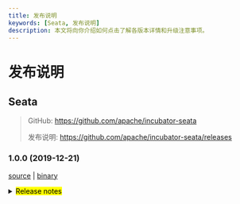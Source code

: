 ```yaml
---
title: 发布说明
keywords: [Seata, 发布说明]
description: 本文将向你介绍如何点击了解各版本详情和升级注意事项。
---
```



# 发布说明

## Seata

> GitHub: https://github.com/apache/incubator-seata 
> 
> 发布说明: https://github.com/apache/incubator-seata/releases

 ### 1.0.0 (2019-12-21)
 [source](https://github.com/apache/incubator-seata/archive/v1.0.0.zip) | 
 [binary](https://github.com/apache/incubator-seata/releases/download/v1.0.0/seata-server-1.0.0.zip)
<details>
  <summary><mark>Release notes</mark></summary>

  ### Seata 1.0.0 GA版本重磅发布
  Seata 1.0.0 GA版本重磅发布。

  Seata 是一款开源的分布式事务解决方案，提供高性能和简单易用的分布式事务服务。
  
  此版本更新如下：

​      

  ### feature：
  - [[#1966](https://github.com/apache/incubator-seata/pull/1966)] 增加client端单条消息发送方式
  - [[#2004](https://github.com/apache/incubator-seata/pull/2004)] 增加配置中心配置同步脚本
  - [[#1997](https://github.com/apache/incubator-seata/pull/1997)] 提供图像生成工具便于查看Saga状态机执行路径
  - [[#1992](https://github.com/apache/incubator-seata/pull/1992)] 支持动态降级
  - [[#1898](https://github.com/apache/incubator-seata/pull/1898)] 支持动态配置
  - [[#1983](https://github.com/apache/incubator-seata/pull/1983)] 支持hessian序列化
  - [[#1960](https://github.com/apache/incubator-seata/pull/1960)] 提供基于GGEditor的可视化图形Saga状态机设计器
  - [[#1900](https://github.com/apache/incubator-seata/pull/1900)] Saga状态语言支持重试服务
  - [[#1885](https://github.com/apache/incubator-seata/pull/1885)] 增加Docker image构建配置
  - [[#1914](https://github.com/apache/incubator-seata/pull/1914)] 支持Oracle exists表达式
  - [[#1878](https://github.com/apache/incubator-seata/pull/1878)] 支持Mysql exists表达式
  - [[#1871](https://github.com/apache/incubator-seata/pull/1871)] 适配springcloud-alibaba-seata自动配置
  - [[#1844](https://github.com/apache/incubator-seata/pull/1844)] Saga状态机支持异步调用服务
  - [[#1742](https://github.com/apache/incubator-seata/pull/1742)] 增加seata-spring-boot-starter
  - [[#1460](https://github.com/apache/incubator-seata/pull/1460)] 支持gzip压缩
  - [[#1492](https://github.com/apache/incubator-seata/pull/1492)] 支持grpc事务自动传递和绑定

  ### bugfix：
  - [[#2066](https://github.com/apache/incubator-seata/pull/2066)] 修复初始化eureka client线程安全问题
  - [[#2059](https://github.com/apache/incubator-seata/pull/2059)] 修复异步回滚线程导致重复回滚问题
  - [[#2050](https://github.com/apache/incubator-seata/pull/2050)] 修复监听不存在的配置导致空指针
  - [[#2053](https://github.com/apache/incubator-seata/pull/2053)] 修复Insert的表名为关键字,无法构建前置镜像
  - [[#2054](https://github.com/apache/incubator-seata/pull/2054)] 修复状态为Rollbacking的事务无法被检测出
  - [[#2043](https://github.com/apache/incubator-seata/pull/2043)] 修复使用druid-spring-boot-starter动态代理失败
  - [[#1668](https://github.com/apache/incubator-seata/pull/1668)] 修复sql语句转义符号问题
  - [[#2029](https://github.com/apache/incubator-seata/pull/2029)] 修复seata-spring-boot-starter无效
  - [[#2037](https://github.com/apache/incubator-seata/pull/2037)] 修复mysql连接无法自动释放
  - [[#2032](https://github.com/apache/incubator-seata/pull/2032)] 修复Etcd3配置错误
  - [[#1929](https://github.com/apache/incubator-seata/pull/1929)] 修复元数据有可能出现重复缓存
  - [[#1996](https://github.com/apache/incubator-seata/pull/1996)] 修复小部分情况下无法代理数据源
  - [[#2001](https://github.com/apache/incubator-seata/pull/2001)] 移除无效jvm参数
  - [[#1984](https://github.com/apache/incubator-seata/pull/1984)] 修复预设容器环境变量问题，替换基础镜像
  - [[#1978](https://github.com/apache/incubator-seata/pull/1978)] 修复在windows下FileTransactionStoreManager单元测试无法通过
  - [[#1953](https://github.com/apache/incubator-seata/pull/1953)] 修复在小部分情况下获取表元数据失败
  - [[#1973](https://github.com/apache/incubator-seata/pull/1973)] 修复容器下无法获取server端口
  - [[#1905](https://github.com/apache/incubator-seata/pull/1905)] 解决lock_key长度问题
  - [[#1927](https://github.com/apache/incubator-seata/pull/1927)] 修复SPI有可能加载私有类
  - [[#1961](https://github.com/apache/incubator-seata/pull/1961)] 修复CI日志过长问题
  - [[#1893](https://github.com/apache/incubator-seata/pull/1893)] 修复Saga模式不会删除分支信息问题
  - [[#1932](https://github.com/apache/incubator-seata/pull/1932)] 修复构建Docker镜像时环境不匹配
  - [[#1912](https://github.com/apache/incubator-seata/pull/1912)] 修复部分异常日志打印不完整
  - [[#1917](https://github.com/apache/incubator-seata/pull/1917)] 修复CI部分测试用例出现空指针异常
  - [[#1909](https://github.com/apache/incubator-seata/pull/1909)] 修复xid类型为空导致空指针
  - [[#1902](https://github.com/apache/incubator-seata/pull/1902)] 修复回滚时如遇不支持的数据库出现空指针
  - [[#1789](https://github.com/apache/incubator-seata/pull/1789)] 修复xid header大小写问题
  - [[#1889](https://github.com/apache/incubator-seata/pull/1889)] 修复TCC下分支注册导致线程挂起
  - [[#1813](https://github.com/apache/incubator-seata/pull/1813)] 修复部分情况TCC不支持跨服务
  - [[#1825](https://github.com/apache/incubator-seata/pull/1825)] 修复并发情况下事务状态不一致
  - [[#1850](https://github.com/apache/incubator-seata/pull/1850)] 修复Server重启时sessionId未重置
  - [[#1879](https://github.com/apache/incubator-seata/pull/1879)] 修复jdbc传入空参数导致异常
  - [[#1874](https://github.com/apache/incubator-seata/pull/1874)] 修复部分情况下Channel关闭的问题
  - [[#1863](https://github.com/apache/incubator-seata/pull/1863)] 修复Other类型无法序列化
  - [[#1837](https://github.com/apache/incubator-seata/pull/1837)] 修复saga ExpressionEvaluator不支持空值
  - [[#1810](https://github.com/apache/incubator-seata/pull/1810)] 修复saga状态机无法保存并提供状态日志查询
  - [[#1834](https://github.com/apache/incubator-seata/pull/1834)] 修复StateInstance无法记录输出参数
  - [[#1856](https://github.com/apache/incubator-seata/pull/1856)] 修复protostuff undo log获取默认content
  - [[#1845](https://github.com/apache/incubator-seata/pull/1845)] 修复分支提交失败, 导致空指针异常
  - [[#1858](https://github.com/apache/incubator-seata/pull/1858)] 修复分布式事务不生效
  - [[#1846](https://github.com/apache/incubator-seata/pull/1846)] 修复并发下增加监听器异常
  - [[#1839](https://github.com/apache/incubator-seata/pull/1839)] 修复重复加锁
  - [[#1768](https://github.com/apache/incubator-seata/pull/1768)] 修复设置数据库连接参数useInformationSchema为true无法获取元数据
  - [[#1796](https://github.com/apache/incubator-seata/pull/1796)] 修复回滚时异常判断不完整
  - [[#1805](https://github.com/apache/incubator-seata/pull/1805)] 修复连接代理和prepareStatement未在全局事务管理下
  - [[#1780](https://github.com/apache/incubator-seata/pull/1780)] 修复Oracle无法执行select for update语句
  - [[#1802](https://github.com/apache/incubator-seata/pull/1802)] 部分方法修改HashMap为LinkedHashMap
  - [[#1793](https://github.com/apache/incubator-seata/pull/1793)] 修复多数据源下无法自动代理
  - [[#1788](https://github.com/apache/incubator-seata/pull/1788)] 修复Mysql无法获取主键值
  - [[#1764](https://github.com/apache/incubator-seata/pull/1764)] 修复Jdk11下远程地址为空
  - [[#1778](https://github.com/apache/incubator-seata/pull/1778)] 修复单元测试未清空测试资源
  - [[#1777](https://github.com/apache/incubator-seata/pull/1777)] 修复DeleteExecutor未根据数据库类型来构建前置镜像

  ### optimize： 
  - [[#2068](https://github.com/apache/incubator-seata/pull/2068)] 优化数据库连接获取
  - [[#2056](https://github.com/apache/incubator-seata/pull/2056)] 移除代码中非java doc注释
  - [[#1775](https://github.com/apache/incubator-seata/pull/1775)] 优化分支事务回滚日志输出频率
  - [[#2000](https://github.com/apache/incubator-seata/pull/2000)] 统一归类初始化脚本
  - [[#2007](https://github.com/apache/incubator-seata/pull/2007)] 提高common模块单元测试覆盖率
  - [[#1969](https://github.com/apache/incubator-seata/pull/1969)] 增加Docker-Compose, Kubernetes, Helm脚本
  - [[#1967](https://github.com/apache/incubator-seata/pull/1967)] 增加Docker file
  - [[#2018](https://github.com/apache/incubator-seata/pull/2018)] 优化ConfigFuture
  - [[#2020](https://github.com/apache/incubator-seata/pull/2020)] 优化saga日志输出
  - [[#1975](https://github.com/apache/incubator-seata/pull/1975)] 扁平化saga嵌套事务
  - [[#1980](https://github.com/apache/incubator-seata/pull/1980)] 分支注册时显示applicationId
  - [[#1994](https://github.com/apache/incubator-seata/pull/1994)] 修改zookeeper根路径配置名称
  - [[#1990](https://github.com/apache/incubator-seata/pull/1990)] 增加netty配置常量
  - [[#1979](https://github.com/apache/incubator-seata/pull/1979)] 优化select for update识别器
  - [[#1957](https://github.com/apache/incubator-seata/pull/1957)] 获取关键字检查对象改为SPI的方法
  - [[#1956](https://github.com/apache/incubator-seata/pull/1956)] 找不到有效服务时,提示更加友好
  - [[#1958](https://github.com/apache/incubator-seata/pull/1958)] 支持将设计器的JSON转换成状态机标准JSON
  - [[#1951](https://github.com/apache/incubator-seata/pull/1951)] 增加使用企业logo
  - [[#1950](https://github.com/apache/incubator-seata/pull/1950)] 优化异步提交时日志的缺失
  - [[#1931](https://github.com/apache/incubator-seata/pull/1931)] nacos-config.py支持namespace
  - [[#1938](https://github.com/apache/incubator-seata/pull/1938)] 优化批量插入和批量更新
  - [[#1930](https://github.com/apache/incubator-seata/pull/1930)] 减少HashMap初始化大小
  - [[#1919](https://github.com/apache/incubator-seata/pull/1919)] 强制代码风格检查
  - [[#1918](https://github.com/apache/incubator-seata/pull/1918)] 优化单元测试抛出的异常
  - [[#1911](https://github.com/apache/incubator-seata/pull/1911)] 优化部分注释
  - [[#1920](https://github.com/apache/incubator-seata/pull/1920)] 使用迭代器来移除过期Future
  - [[#1907](https://github.com/apache/incubator-seata/pull/1907)] 优化UndoExecutorFactory获取实例的方式
  - [[#1903](https://github.com/apache/incubator-seata/pull/1903)] 增加批量查询分支事务
  - [[#1910](https://github.com/apache/incubator-seata/pull/1910)] 优化部分方法缺少@override
  - [[#1906](https://github.com/apache/incubator-seata/pull/1906)] 初始化时增加非正常退出日志
  - [[#1897](https://github.com/apache/incubator-seata/pull/1897)] 移除clientTest单元测试
  - [[#1883](https://github.com/apache/incubator-seata/pull/1883)] 优化SQLRecognizer, UndoExecutor代码结构
  - [[#1890](https://github.com/apache/incubator-seata/pull/1890)] 格式化部分saga代码
  - [[#1798](https://github.com/apache/incubator-seata/pull/1798)] 提高部分方法format效率
  - [[#1884](https://github.com/apache/incubator-seata/pull/1884)] 封装关闭资源的方法
  - [[#1869](https://github.com/apache/incubator-seata/pull/1869)] 增加当成功时,可以关闭分支汇报参数
  - [[#1842](https://github.com/apache/incubator-seata/pull/1842)] 增加部分初始化脚本
  - [[#1838](https://github.com/apache/incubator-seata/pull/1838)] 简化配置
  - [[#1866](https://github.com/apache/incubator-seata/pull/1866)] 优化TC日志输出
  - [[#1867](https://github.com/apache/incubator-seata/pull/1867)] 优化seata-spring-boot-starter
  - [[#1817](https://github.com/apache/incubator-seata/pull/1817)] 增加tm单元测试
  - [[#1823](https://github.com/apache/incubator-seata/pull/1823)] 减少db的访问次数
  - [[#1835](https://github.com/apache/incubator-seata/pull/1835)] Saga事务模版增加重新加载事务方法
  - [[#1861](https://github.com/apache/incubator-seata/pull/1861)] 优化当主键不存在时日志输出
  - [[#1836](https://github.com/apache/incubator-seata/pull/1836)] 修改IsPersist属性类型为Boolean
  - [[#1824](https://github.com/apache/incubator-seata/pull/1824)] 移除部分过期的Jvm11参数
  - [[#1820](https://github.com/apache/incubator-seata/pull/1820)] 修改部分代码风格
  - [[#1806](https://github.com/apache/incubator-seata/pull/1806)] 格式化错误日志
  - [[#1815](https://github.com/apache/incubator-seata/pull/1815)] 更新codecov.yml
  - [[#1811](https://github.com/apache/incubator-seata/pull/1811)] 适配codecov配置
  - [[#1799](https://github.com/apache/incubator-seata/pull/1799)] 移除没用的同步锁
  - [[#1674](https://github.com/apache/incubator-seata/pull/1674)] 增加Rm单元测试覆盖率
  - [[#1710](https://github.com/apache/incubator-seata/pull/1710)] NamedThreadFactory增加计数器
  - [[#1790](https://github.com/apache/incubator-seata/pull/1790)] 格式化Eureka实例id
  - [[#1760](https://github.com/apache/incubator-seata/pull/1760)] put message to logQueue
  - [[#1787](https://github.com/apache/incubator-seata/pull/1787)] 优化rpc通信日志可读性
  - [[#1786](https://github.com/apache/incubator-seata/pull/1786)] 简化Eureka注册实现类代码
  - [[#1766](https://github.com/apache/incubator-seata/pull/1766)] 移除无用方法
  - [[#1770](https://github.com/apache/incubator-seata/pull/1770)] 优化String拼接方式和无用的释放锁方法

  非常感谢以下 contributors 的代码贡献。若有无意遗漏，请报告。
  - [slievrly](https://github.com/slievrly)
  - [long187](https://github.com/long187)
  - [jsbxyyx](https://github.com/jsbxyyx)
  - [l81893521](https://github.com/l81893521)
  - [helloworlde](https://github.com/helloworlde)
  - [xingfudeshi](https://github.com/xingfudeshi)
  - [zjinlei](https://github.com/zjinlei)
  - [CharmingRabbit](https://github.com/CharmingRabbit)
  - [objcoding](https://github.com/objcoding)
  - [cmonkey](https://github.com/cmonkey)
  - [lzf971107](https://github.com/lzf971107)
  - [ggndnn](https://github.com/ggndnn)
  - [lightClouds917](https://github.com/lightClouds917)
  - [ruqinhu](https://github.com/ruqinhu)
  - [yuhuangbin](https://github.com/yuhuangbin)
  - [anrror](https://github.com/anrror)
  - [funky-eyes](https://github.com/funky-eyes)
  - [caohdgege](https://github.com/caohdgege)
  - [contextshuffling](https://github.com/contextshuffling)
  - [echooymxq](https://github.com/echooymxq)
  - [github-ygy](https://github.com/github-ygy)
  - [iapplejohn](https://github.com/iapplejohn)
  - [jKill](https://github.com/jKill)
  - [Justice-love](https://github.com/Justice-love)
  - [lovepoem](https://github.com/lovepoem)
  - [niaoshuai](https://github.com/niaoshuai)
  - [ph3636](https://github.com/ph3636)
  - [wangwei-ying](https://github.com/wangwei-ying)
  - [whjjay](https://github.com/whjjay)
  - [yangfuhai](https://github.com/yangfuhai)
  - [zhongfuhua](https://github.com/zhongfuhua)
  - [lizwmaster](https://github.com/lizwmaster)

  同时，我们收到了社区反馈的很多有价值的issue和建议，非常感谢大家。

  ### 常用链接
  - **Seata:** https://github.com/apache/incubator-seata  
  - **Seata-Samples:** https://github.com/apache/incubator-seata-samples   
  - **Release:** https://github.com/apache/incubator-seata/releases

</details>
